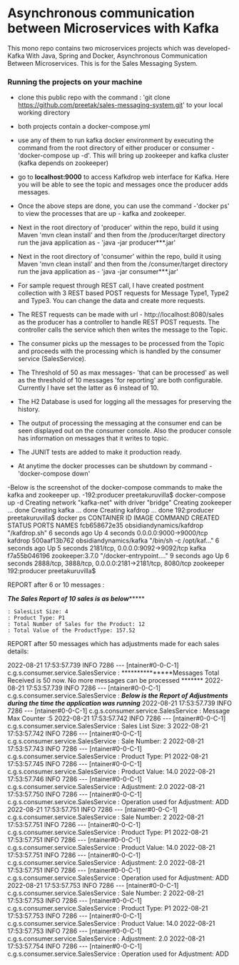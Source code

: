 # Asynchronous communication between Microservices with Kafka
This mono repo contains two microservices projects which was developed-Kafka With Java, Spring and Docker, Asynchronous Communication Between Microservices.
This is for the Sales Messaging System. 



### Running the projects on your machine

- clone this public repo with the command : 'git clone https://github.com/preetak/sales-messaging-system.git' to your local working directory

- both projects contain a docker-compose.yml

- use any of them to run kafka docker environment by executing the command from the root directory of either producer or consumer - 'docker-compose up -d'. This will bring up zookeeper and kafka cluster (kafka depends on zookeeper)

- go to <b>localhost:9000</b> to access Kafkdrop web interface for Kafka. Here you will be able to see the topic and messages once the producer adds messages.


- Once the above steps are done, you can use the command -'docker ps' to view the processes that are up - kafka and zookeeper.

- Next in the root directory of 'producer' within the repo, build it using Maven 'mvn clean install' and then from the /producer/target directory run the java application as - 'java -jar producer***.jar'

- Next in the root directory of 'consumer' within the repo, build it using Maven 'mvn clean install' and then from the /consumer/target directory run the java application as - 'java -jar consumer***.jar'

- For sample request through REST call, I have created postment collection with 3 REST based POST requests for Message Type1, Type2 and Type3. You can change the data and create more requests. 

- The REST requests can be made with url - http://localhost:8080/sales as the producer has a controller to handle REST POST requests. The controller calls the service which then writes the message to the Topic.

- The consumer picks up the messages to be processed from the Topic and proceeds with the processing which is handled by the consumer service (SalesService).

- The Threshold of 50 as max messages- 'that can be processed' as well as the threshold of 10 messages 'for reporting' are both configurable. Currently I have set the latter as 6 instead of 10.


- The H2 Database is used for logging all the messages for preserving the history.

- The output of processing the messaging at the consumer end can be seen displayed out on the consumer console. Also the producer console has information on messages that it writes to topic.

- The JUNIT tests are added to make it production ready.

- At anytime the docker processes can be shutdown by command - 'docker-compose down'

-Below is the screenshot of the docker-compose commands to make the kafka and zookeeper up.
-192:producer preetakuruvilla$ docker-compose up -d
Creating network "kafka-net" with driver "bridge"
Creating zookeeper ... done
Creating kafka     ... done
Creating kafdrop   ... done
192:producer preetakuruvilla$ docker ps
CONTAINER ID   IMAGE                      COMMAND                  CREATED         STATUS         PORTS                                                  NAMES
fcb658672e35   obsidiandynamics/kafdrop   "/kafdrop.sh"            6 seconds ago   Up 4 seconds   0.0.0.0:9000->9000/tcp                                 kafdrop
500aaf13b762   obsidiandynamics/kafka     "/bin/sh -c /opt/kaf…"   6 seconds ago   Up 5 seconds   2181/tcp, 0.0.0.0:9092->9092/tcp                       kafka
f7a55b046196   zookeeper:3.7.0            "/docker-entrypoint.…"   9 seconds ago   Up 6 seconds   2888/tcp, 3888/tcp, 0.0.0.0:2181->2181/tcp, 8080/tcp   zookeeper
192:producer preetakuruvilla$ 


REPORT after 6 or 10  messages :

 ***********The Sales Report of 10 sales is as below****************

    : SalesList Size: 4
    : Product Type: P1
    : Total Number of Sales for the Product: 12
    : Total Value of the ProductType: 157.52



REPORT after 50 messages which has adjustments made for each sales details:

2022-08-21 17:53:57.739  INFO 7286 --- [ntainer#0-0-C-1] c.g.s.consumer.service.SalesService      : ***************Messages Total Received is 50 now. No more messages can be processed *******
2022-08-21 17:53:57.739  INFO 7286 --- [ntainer#0-0-C-1] c.g.s.consumer.service.SalesService      : *********Below is the Report of Adjustments during the time the application was running*********
2022-08-21 17:53:57.739  INFO 7286 --- [ntainer#0-0-C-1] c.g.s.consumer.service.SalesService      : Message Max Counter :5
2022-08-21 17:53:57.742  INFO 7286 --- [ntainer#0-0-C-1] c.g.s.consumer.service.SalesService      : Sales List Size: 3
2022-08-21 17:53:57.742  INFO 7286 --- [ntainer#0-0-C-1] c.g.s.consumer.service.SalesService      : Sale Number: 2
2022-08-21 17:53:57.743  INFO 7286 --- [ntainer#0-0-C-1] c.g.s.consumer.service.SalesService      : Product Type: P1
2022-08-21 17:53:57.745  INFO 7286 --- [ntainer#0-0-C-1] c.g.s.consumer.service.SalesService      : Product Value: 14.0
2022-08-21 17:53:57.746  INFO 7286 --- [ntainer#0-0-C-1] c.g.s.consumer.service.SalesService      : Adjustment: 2.0
2022-08-21 17:53:57.750  INFO 7286 --- [ntainer#0-0-C-1] c.g.s.consumer.service.SalesService      : Operation used for Adjustment: ADD
2022-08-21 17:53:57.751  INFO 7286 --- [ntainer#0-0-C-1] c.g.s.consumer.service.SalesService      : Sale Number: 2
2022-08-21 17:53:57.751  INFO 7286 --- [ntainer#0-0-C-1] c.g.s.consumer.service.SalesService      : Product Type: P1
2022-08-21 17:53:57.751  INFO 7286 --- [ntainer#0-0-C-1] c.g.s.consumer.service.SalesService      : Product Value: 14.0
2022-08-21 17:53:57.751  INFO 7286 --- [ntainer#0-0-C-1] c.g.s.consumer.service.SalesService      : Adjustment: 2.0
2022-08-21 17:53:57.751  INFO 7286 --- [ntainer#0-0-C-1] c.g.s.consumer.service.SalesService      : Operation used for Adjustment: ADD
2022-08-21 17:53:57.753  INFO 7286 --- [ntainer#0-0-C-1] c.g.s.consumer.service.SalesService      : Sale Number: 2
2022-08-21 17:53:57.753  INFO 7286 --- [ntainer#0-0-C-1] c.g.s.consumer.service.SalesService      : Product Type: P1
2022-08-21 17:53:57.753  INFO 7286 --- [ntainer#0-0-C-1] c.g.s.consumer.service.SalesService      : Product Value: 14.0
2022-08-21 17:53:57.753  INFO 7286 --- [ntainer#0-0-C-1] c.g.s.consumer.service.SalesService      : Adjustment: 2.0
2022-08-21 17:53:57.754  INFO 7286 --- [ntainer#0-0-C-1] c.g.s.consumer.service.SalesService      : Operation used for Adjustment: ADD


